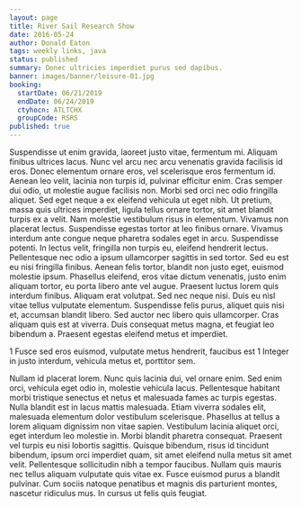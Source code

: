 ```yaml
---
layout: page
title: River Sail Research Show
date: 2016-05-24
author: Donald Eaton
tags: weekly links, java
status: published
summary: Donec ultricies imperdiet purus sed dapibus.
banner: images/banner/leisure-01.jpg
booking:
  startDate: 06/21/2019
  endDate: 06/24/2019
  ctyhocn: ATLTCHX
  groupCode: RSRS
published: true
---
```

Suspendisse ut enim gravida, laoreet justo vitae, fermentum mi. Aliquam finibus ultrices lacus. Nunc vel arcu nec arcu venenatis gravida facilisis id eros. Donec elementum ornare eros, vel scelerisque eros fermentum id. Aenean leo velit, lacinia non turpis id, pulvinar efficitur enim. Cras semper dui odio, ut molestie augue facilisis non. Morbi sed orci nec odio fringilla aliquet. Sed eget neque a ex eleifend vehicula ut eget nibh. Ut pretium, massa quis ultrices imperdiet, ligula tellus ornare tortor, sit amet blandit turpis ex a velit. Nam molestie vestibulum risus in elementum. Vivamus non placerat lectus. Suspendisse egestas tortor at leo finibus ornare. Vivamus interdum ante congue neque pharetra sodales eget in arcu.
Suspendisse potenti. In lectus velit, fringilla non turpis eu, eleifend hendrerit lectus. Pellentesque nec odio a ipsum ullamcorper sagittis in sed tortor. Sed eu est eu nisi fringilla finibus. Aenean felis tortor, blandit non justo eget, euismod molestie ipsum. Phasellus eleifend, eros vitae dictum venenatis, justo enim aliquam tortor, eu porta libero ante vel augue. Praesent luctus lorem quis interdum finibus. Aliquam erat volutpat. Sed nec neque nisi. Duis eu nisl vitae tellus vulputate elementum. Suspendisse felis purus, aliquet quis nisi et, accumsan blandit libero. Sed auctor nec libero quis ullamcorper. Cras aliquam quis est at viverra. Duis consequat metus magna, et feugiat leo bibendum a. Praesent egestas eleifend metus et imperdiet.

1 Fusce sed eros euismod, vulputate metus hendrerit, faucibus est
1 Integer in justo interdum, vehicula metus et, porttitor sem.

Nullam id placerat lorem. Nunc quis lacinia dui, vel ornare enim. Sed enim orci, vehicula eget odio in, molestie vehicula lacus. Pellentesque habitant morbi tristique senectus et netus et malesuada fames ac turpis egestas. Nulla blandit est in lacus mattis malesuada. Etiam viverra sodales elit, malesuada elementum dolor vestibulum scelerisque. Phasellus at tellus a lorem aliquam dignissim non vitae sapien. Vestibulum lacinia aliquet orci, eget interdum leo molestie in. Morbi blandit pharetra consequat. Praesent vel turpis eu nisi lobortis sagittis. Quisque bibendum, risus id tincidunt bibendum, ipsum orci imperdiet quam, sit amet eleifend nulla metus sit amet velit. Pellentesque sollicitudin nibh a tempor faucibus. Nullam quis mauris nec tellus aliquam vulputate quis vitae ex. Fusce euismod purus a blandit pulvinar. Cum sociis natoque penatibus et magnis dis parturient montes, nascetur ridiculus mus. In cursus ut felis quis feugiat.
